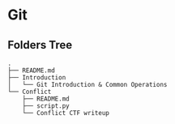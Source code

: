 # Git
## Folders Tree
```
.
├── README.md
├── Introduction
│   └── Git Introduction & Common Operations
└── Conflict 
    ├── README.md
    ├── script.py
    └── Conflict CTF writeup
```

